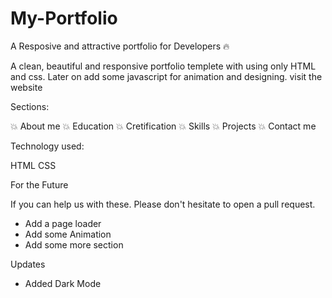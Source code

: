# My-Portfolio

A Resposive and attractive portfolio for Developers 🔥

A clean, beautiful and responsive portfolio templete with using only HTML and css. Later on add some javascript for animation and designing. visit the website

Sections:

💥 About me
💥 Education
💥 Cretification
💥 Skills
💥 Projects
💥 Contact me

Technology used:

HTML
CSS

For the Future

If you can help us with these. Please don't hesitate to open a pull request.

 - Add a page loader
 - Add some Animation
 - Add some more section
 
Updates

- Added Dark Mode
